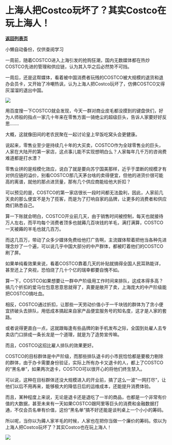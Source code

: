 # 上海人把Costco玩坏了？其实Costco在玩上海人！

[**返回列表页**](/gzh/政事堂2019)

小懒自动备份，仅供查阅学习

  

一周前，随着COSTCO进入上海引发的抢购狂潮，国内无数媒体都在热炒COSTCO先进的管理和供应链，认为其入华之后必然势不可挡。

  

一周后，还是这帮媒体，看着被中国消费者玩残的COSTCO被大规模的退货和退办会员卡，又开始了冷嘲热讽，认为上海人把Costco玩坏了，仿佛COSTCO又得灰溜溜的退出中国。

  

![](https://mmbiz.qpic.cn/mmbiz_jpg/rxhS23yu8cNQWdZA2SZIPezB12y9Cm30B5zoWuxRc1K5QtphZibIEdcWdm5LDMemRCkJ1ib5Tuvkt1IqHswd6oNw/640?wx_fmt=jpeg)

  

用百度搜一下COSTCO就会发现，今天一群对商业皮毛都没摸到的键盘侠们，好为人师般的指点一家几十年来在零售方面一骑绝尘的超级巨头，告诉人家要好好反思.......  

  

大概，这就像田间的老农民聚在一起讨论皇上早饭吃窝头会更健康。  

  

说起来，零售业至少是持续几十年的大买卖，COSTCO作为全球零售业的巨头，人家在大陆开的第一家店，这点事儿能不实现想明白么？人家每年几千万的咨询费难道都是打水漂？

  

零售业拼的是规模化效应，说白了就是要向苏宁国美那样，近乎于垄断的规模才有对供应链的溢价，别看COSTCO那几天茅台啥的卖得便宜，但他的进货价很可能高的离谱，就他的那点进货量，那有几个供应商能给他大折扣？

  

可以预见的是，COSTCO的第一家店很长一段时间都无法盈利，因此，人家前几天卖的那么便宜不是为了揽客，而是为了打响自家的品牌，让更多的消费者和供应商们熟悉自己。

  

算一下账就会明白，COSTCO开业前几天，由于销售时间被控制，每天也就接待万人左右，而平均每个消费者顶多也就薅几百块钱的羊毛，满打满算，COSTCO一天被薅的羊毛也就几百万。

  

而这几百万，带动了众多少媒体免费给他打广告啊，主流媒体帮着把他当各种先进理念炒了一个遍，可以说几乎中国大部分的中产群体，都被盯着他们的COSTCO刷了屏。

  

如果单纯看效果来说，看着COSTCO靠着几天的补贴就搞得全国人民耳熟能详，甚至还上了央视，恐怕烧了几十个亿的瑞幸都要自愧不如。

  

算一下，COSTCO如果想要让一群中产阶级用工作时间来排队，这成本得多高？搞几个折扣的爱马仕包意思意思就得了，真要是敞开了卖，上海庞大的中产阶级能把COSTCO搞吐血。

  

相反，COSTCO通过折扣，让那些一天劳动价值小于一千块钱的群体为了贪小便宜挤破头去排队，用低成本搞起来自家产品便宜服务号的知名度，这才是人家的套路。

  

或者说得更直白一点，这就跟每逢有些品牌的新手机发布之际，全国到处雇人去专卖店门口排成一条长龙是一个道理，就是为了造势宣传嘛。

  

而且，COSTCO这招比雇人排队的效果更好。

  

COSTCO的目标群体是中产阶级，而那些排队退卡的小市民恰恰都是要极力剔除的群体，由于办卡需要身份验证，实际上所有办卡又退卡的人，都上了COSTCO的“黑名单”，如果两次退卡，COSTCO可以很开心的将他们终生禁入。

  

可以说，这种在目标群体还没大规模进入的开业前，搞了这么一波“一网打尽”，让他们以后不用再来，能够极大的降低日后的运维成本，还能提升消费体验。

  

而且，某种程度上来说，无论是退卡还是退吃了一半的商品，也都是一个非常有价值的大数据，甚至未来有一天如果COSTCO跟阿里等巨头的消费和金融数据打通，不仅会员名单有价值，这份“黑名单”搞不好还能是谈判桌上一个小小的筹码。

  

所以呢，当你以为薅人家羊毛的时候，人家也在把你当做一个廉价的筹码。侬以为上海人把Costco玩坏了？其实Costco也在玩上海人！  

  

![](https://mmbiz.qpic.cn/mmbiz_jpg/rxhS23yu8cPp0iaKAfe0ZsWfgGcY72o9Nror8TicrtnlDsqzY7y4Kum4fM3X0FMEGlbvm9HvZUiaETSnLt4DHNLbQ/640?wx_fmt=jpeg)

